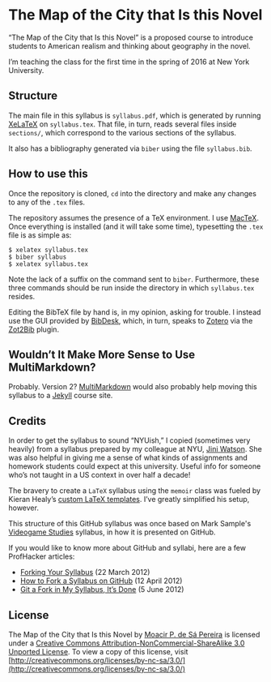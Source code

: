 # The Map of the City that Is this Novel

“The Map of the City that Is this Novel” is a proposed course to introduce
students to American realism and thinking about geography in the novel.

I’m teaching the class for the first time in the spring of 2016 at New York
University.

## Structure

The main file in this syllabus is `syllabus.pdf`, which is generated by running
[XeLaTeX](https://en.wikipedia.org/wiki/XeTeX) on `syllabus.tex`. That file, in
turn, reads several files inside `sections/`, which correspond to the various
sections of the syllabus.

It also has a bibliography generated via `biber` using the file `syllabus.bib`.

## How to use this

Once the repository is cloned, `cd` into the directory and make any changes to
any of the `.tex` files.

The repository assumes the presence of a TeX environment. I use
[MacTeX](https://tug.org/mactex/). Once everything is installed (and it will
take some time), typesetting the `.tex` file is as simple as:

```
$ xelatex syllabus.tex
$ biber syllabus
$ xelatex syllabus.tex
```

Note the lack of a suffix on the command sent to `biber`. Furthermore, these
three commands should be run inside the directory in which `syllabus.tex`
resides.

Editing the BibTeX file by hand is, in my opinion, asking for trouble. I
instead use the GUI provided by [BibDesk](http://bibdesk.sourceforge.net/),
which, in turn, speaks to [Zotero](http://zotero.org) via the
[Zot2Bib](http://mackerron.com/zot2bib/) plugin. 

## Wouldn’t It Make More Sense to Use MultiMarkdown?

Probably. Version 2? [MultiMarkdown](http://fletcherpenney.net/multimarkdown/) would also probably help moving this syllabus to a [Jekyll](http://jekyllrb.com) course site.

## Credits

In order to get the syllabus to sound “NYUish,” I copied (sometimes very
heavily) from a syllabus prepared by my colleague at NYU, [Jini
Watson](http://english.fas.nyu.edu/object/JiniWatson.html). She was also
helpful in giving me a sense of what kinds of assignments and homework students
could expect at this university. Useful info for someone who’s not taught in a
US context in over half a decade!

The bravery to create a `LaTeX` syllabus using the `memoir` class was fueled by
Kieran Healy’s [custom LaTeX
templates](http://kjhealy.github.com/latex-custom-kjh). I’ve greatly simplified
his setup, however.

This structure of this GitHub syllabus was once based on Mark Sample's
[Videogame Studies](https://github.com/samplereality/videogame-studies)
syllabus, in how it is presented on GitHub. 

If you would like to know more about GitHub and syllabi, here are a few
ProfHacker articles:

* [Forking Your Syllabus](http://chronicle.com/blogs/profhacker/forking-your-syllabus/39137) (22 March 2012)
* [How to Fork a Syllabus on GitHub](http://chronicle.com/blogs/profhacker/how-to-fork-a-syllabus-on-github/39447) (12 April 2012)
* [Git a Fork in My Syllabus, It’s Done](https://chronicle.com/blogs/profhacker/git-a-fork-in-my-syllabus-its-done/40331) (5 June 2012)

## License

The Map of the City that Is this Novel by [Moacir P. de Sá Pereira](http://moacir.com) is licensed under a [Creative Commons Attribution-NonCommercial-ShareAlike 3.0 Unported License](http://creativecommons.org/licenses/by-nc-sa/3.0/). To view a copy of this license, visit [http://creativecommons.org/licenses/by-nc-sa/3.0/](http://creativecommons.org/licenses/by-nc-sa/3.0/)
